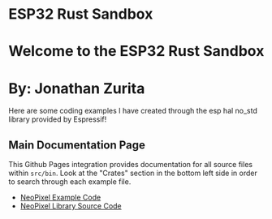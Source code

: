 # ESP32 Rust Sandbox
# Welcome to the ESP32 Rust Sandbox
# By: Jonathan Zurita

Here are some coding examples I have created through the esp hal no_std library provided
by Espressif!

## Main Documentation Page
This Github Pages integration provides documentation for all source files within `src/bin`. Look at the "Crates" section in the 
bottom left side in order to search through each example file.
- [NeoPixel Example Code](https://jonathan-z-code.github.io/testing-rust-esp32/xtensa-esp32-none-elf/doc/neopixel_example/index.html)
- [NeoPixel Library Source Code](https://jonathan-z-code.github.io/testing-rust-esp32/xtensa-esp32-none-elf/doc/neopixel_example/lib/neopixel/index.html)
